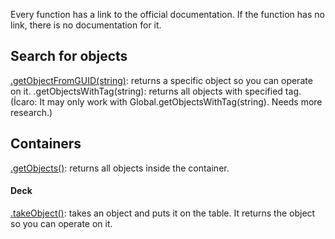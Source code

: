 Every function has a link to the official documentation. If the function has no link, there is no documentation for it.

## Search for objects
[.getObjectFromGUID(string)](https://api.tabletopsimulator.com/base/#getobjectfromguid): returns a specific object so you can operate on it.
.getObjectsWithTag(string): returns all objects with specified tag. (Ícaro: It may only work with Global.getObjectsWithTag(string). Needs more research.)

## Containers
[.getObjects()](https://api.tabletopsimulator.com/object/#getobjects): returns all objects inside the container.

#### Deck
[.takeObject()](https://api.tabletopsimulator.com/object/#takeobject): takes an object and puts it on the table. It returns the object so you can operate on it.
